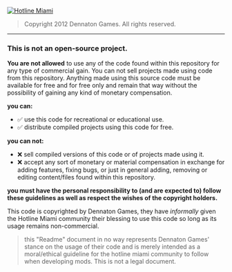 [![Hotline Miami](https://styles.redditmedia.com/t5_2vd6z/styles/bannerPositionedImage_m2yvaegmyyv41.png "Hotline Miami")](https://hotlinemiami.com/ "Hotline Miami")
>Copyright 2012 Dennaton Games. All rights reserved.
------------

### **This is not an open-source project.**
**You are not allowed** to use any of the code found within this repository for any type of commercial gain. You can not sell projects made using code from this repository. Anything made using this source code must be available for free and for free only and remain that way without the possibility of gaining any kind of monetary compensation.

**you can:**
- ✅ use this code for recreational or educational use.
- ✅ distribute compiled projects using this code for free.

**you can not:**
- ❌ sell compiled versions of this code or of projects made using it.
- ❌ accept any sort of monetary or material compensation in exchange for adding features, fixing bugs, or just in general adding, removing or editing content/files found within this repository.

**you must have the personal responsibility to (and are expected to) follow these guidelines as well as respect the wishes of the copyright holders.**

This code is copyrighted by Dennaton Games, they have *informally* given the Hotline Miami community their blessing to use this code so long as its usage remains non-commercial.

>this "Readme" document in no way represents Dennaton Games' stance on the usage of their code and is merely intended as a moral/ethical guideline for the hotline miami community to follow when developing mods. This is not a legal document.
